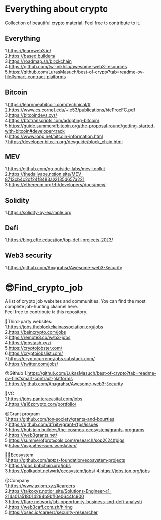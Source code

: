 # Everything about crypto
Collection of beautiful crypto material. Feel free to contribute to it.  

## Everything
1.https://learnweb3.io/  
2.https://based.builders/  
3.https://roadmap.sh/blockchain  
4.https://github.com/twf-nikhila/awesome-web3-resources  
5.https://github.com/LukasMasuch/best-of-crypto?tab=readme-ov-file#smart-contract-platforms  




## Bitcoin  
1.https://learnmeabitcoin.com/technical/#  
2.https://www.cs.cornell.edu/~ie53/publications/btcProcFC.pdf  
3.https://bitcoindevs.xyz/  
4.https://btctranscripts.com/adopting-bitcoin/  
5.https://guide.summerofbitcoin.org/the-proposal-round/getting-started-with-bitcoin#developer-track  
6.https://www.lopp.net/bitcoin-information.html  
7.https://developer.bitcoin.org/devguide/block_chain.html  




## MEV  
1.https://github.com/go-outside-labs/mev-toolkit  
2.https://thedailyape.notion.site/MEV-8713cb4c2df24f8483a02135d657a221  
3.https://ethereum.org/zh/developers/docs/mev/


## Solidity
1.https://solidity-by-example.org

## Defi
1.https://blog.cfte.education/top-defi-projects-2023/

## Web3 security
1.https://github.com/Anugrahsr/Awesome-web3-Security  

# 😎Find_crypto_job
A list of crypto job websites and communities. You can find the most complete job-hunting channel here.   
Feel free to contribute to this repository.

🧐Third-party websites:  
1.https://jobs.theblockchainassociation.org/jobs  
2.https://beincrypto.com/jobs  
3.https://remote3.co/web3-jobs  
4.https://jobstash.xyz/  
5.https://cryptojobster.com/  
6.https://cryptojobslist.com/  
7.https://cryptocurrencyjobs.substack.com/  
8.https://twitter.com/jobs/  

😙Github
1.https://github.com/LukasMasuch/best-of-crypto?tab=readme-ov-file#smart-contract-platforms
2.https://github.com/Anugrahsr/Awesome-web3-Security

🤞VC  
1.https://jobs.panteracapital.com/jobs  
2.https://a16zcrypto.com/portfolio/  

😍Grant program  
1.https://github.com/ton-society/grants-and-bounties  
2.https://github.com/dfinity/grant-rfps/issues  
3.https://hub.join.builders/the-cosmos-ecosystem/grants-programs  
4.https://web3grants.net/  
5.https://summerofprotocols.com/research/sop2024#pigs  
6.https://esp.ethereum.foundation/

😶‍🌫️Ecosystem  
1.https://github.com/aptos-foundation/ecosystem-projects  
2.https://jobs.bnbchain.org/jobs  
3.https://polkadot.network/ecosystem/jobs/
4.https://jobs.ton.org/jobs


😚Company  
1.https://www.axiom.xyz/#careers  
2.https://taikoxyz.notion.site/Solutions-Engineer-x1-214a01a518014294b9bf10e0644fc900  
3.https://flare.network/job-opportunity-business-and-defi-analyst/  
4.https://web3caff.com/zh/hiring  
5.https://osec.io/careers/security-researcher  


